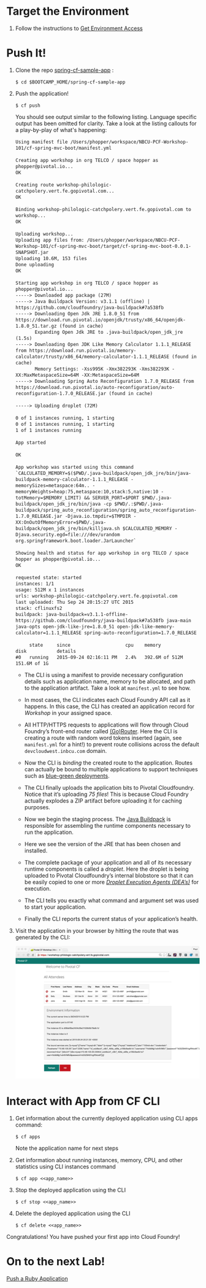 Target the Environment
======================

1.  Follow the instructions to [Get Environment Access](/concepts/pcf-101-workshop-setup)

Push It!
========

1.  Clone the repo  [spring-cf-sample-app](https://github.com/Pivotal-Field-Engineering/spring-cf-sample-app.git) :

        $ cd $BOOTCAMP_HOME/spring-cf-sample-app

2.  Push the application!

        $ cf push

    You should see output similar to the following listing. Language specific output has been omitted for clarity. Take a look at the listing callouts for a play-by-play of what's happening:

        Using manifest file /Users/phopper/workspace/NBCU-PCF-Workshop-101/cf-spring-mvc-boot/manifest.yml

        Creating app workshop in org TELCO / space hopper as phopper@pivotal.io...
        OK

        Creating route workshop-philologic-catchpolery.vert.fe.gopivotal.com...
        OK

        Binding workshop-philologic-catchpolery.vert.fe.gopivotal.com to workshop...
        OK

        Uploading workshop...
        Uploading app files from: /Users/phopper/workspace/NBCU-PCF-Workshop-101/cf-spring-mvc-boot/target/cf-spring-mvc-boot-0.0.1-SNAPSHOT.jar
        Uploading 10.6M, 153 files
        Done uploading
        OK

        Starting app workshop in org TELCO / space hopper as phopper@pivotal.io...
        -----> Downloaded app package (27M)
        -----> Java Buildpack Version: v3.1.1 (offline) | https://github.com/cloudfoundry/java-buildpack#7a538fb
        -----> Downloading Open Jdk JRE 1.8.0_51 from https://download.run.pivotal.io/openjdk/trusty/x86_64/openjdk-1.8.0_51.tar.gz (found in cache)
               Expanding Open Jdk JRE to .java-buildpack/open_jdk_jre (1.5s)
        -----> Downloading Open JDK Like Memory Calculator 1.1.1_RELEASE from https://download.run.pivotal.io/memory-calculator/trusty/x86_64/memory-calculator-1.1.1_RELEASE (found in cache)
               Memory Settings: -Xss995K -Xmx382293K -Xms382293K -XX:MaxMetaspaceSize=64M -XX:MetaspaceSize=64M
        -----> Downloading Spring Auto Reconfiguration 1.7.0_RELEASE from https://download.run.pivotal.io/auto-reconfiguration/auto-reconfiguration-1.7.0_RELEASE.jar (found in cache)

        -----> Uploading droplet (72M)

        0 of 1 instances running, 1 starting
        0 of 1 instances running, 1 starting
        1 of 1 instances running

        App started

        OK

        App workshop was started using this command `CALCULATED_MEMORY=$($PWD/.java-buildpack/open_jdk_jre/bin/java-buildpack-memory-calculator-1.1.1_RELEASE -memorySizes=metaspace:64m.. -memoryWeights=heap:75,metaspace:10,stack:5,native:10 -totMemory=$MEMORY_LIMIT) && SERVER_PORT=$PORT $PWD/.java-buildpack/open_jdk_jre/bin/java -cp $PWD/.:$PWD/.java-buildpack/spring_auto_reconfiguration/spring_auto_reconfiguration-1.7.0_RELEASE.jar -Djava.io.tmpdir=$TMPDIR -XX:OnOutOfMemoryError=$PWD/.java-buildpack/open_jdk_jre/bin/killjava.sh $CALCULATED_MEMORY -Djava.security.egd=file:///dev/urandom org.springframework.boot.loader.JarLauncher`

        Showing health and status for app workshop in org TELCO / space hopper as phopper@pivotal.io...
        OK

        requested state: started
        instances: 1/1
        usage: 512M x 1 instances
        urls: workshop-philologic-catchpolery.vert.fe.gopivotal.com
        last uploaded: Thu Sep 24 20:15:27 UTC 2015
        stack: cflinuxfs2
        buildpack: java-buildpack=v3.1.1-offline-https://github.com/cloudfoundry/java-buildpack#7a538fb java-main java-opts open-jdk-like-jre=1.8.0_51 open-jdk-like-memory-calculator=1.1.1_RELEASE spring-auto-reconfiguration=1.7.0_RELEASE

             state     since                    cpu    memory           disk           details
        #0   running   2015-09-24 02:16:11 PM   2.4%   392.6M of 512M   151.6M of 1G

    -   The CLI is using a manifest to provide necessary configuration
        details such as application name, memory to be allocated, and
        path to the application artifact. Take a look at `manifest.yml`
        to see how.

    -   In most cases, the CLI indicates each Cloud Foundry API call as
        it happens. In this case, the CLI has created an application
        record for *Workshop* in your assigned space.

    -   All HTTP/HTTPS requests to applications will flow through Cloud
        Foundry’s front-end router called
        [(Go)Router](http://docs.cloudfoundry.org/concepts/architecture/router.html).
        Here the CLI is creating a route with random word tokens
        inserted (again, see `manifest.yml` for a hint!) to prevent
        route collisions across the default `devcloudwest.inbcu.com`
        domain.

    -   Now the CLI is *binding* the created route to the application.
        Routes can actually be bound to multiple applications to support
        techniques such as [blue-green
        deployments](http://www.mattstine.com/2013/07/10/blue-green-deployments-on-cloudfoundry).

    -   The CLI finally uploads the application bits to Pivotal
        Cloudfoundry. Notice that it’s uploading *75 files*! This is
        because Cloud Foundry actually explodes a ZIP artifact before
        uploading it for caching purposes.

    -   Now we begin the staging process. The [Java
        Buildpack](https://github.com/cloudfoundry/java-buildpack) is
        responsible for assembling the runtime components necessary to
        run the application.

    -   Here we see the version of the JRE that has been chosen and
        installed.

    -   The complete package of your application and all of its
        necessary runtime components is called a *droplet*. Here the
        droplet is being uploaded to Pivotal Cloudfoundry’s internal
        blobstore so that it can be easily copied to one or more
        *[Droplet Execution Agents
        (DEA’s)](http://docs.cloudfoundry.org/concepts/architecture/execution-agent.html)*
        for execution.

    -   The CLI tells you exactly what command and argument set was used
        to start your application.

    -   Finally the CLI reports the current status of your application’s
        health.

3.  Visit the application in your browser by hitting the route that was
    generated by the CLI:

    ![](lab-java.png)

Interact with App from CF CLI
=============================

1.  Get information about the currently deployed application using CLI
    apps command:

        $ cf apps

    Note the application name for next steps

2.  Get information about running instances, memory, CPU, and other
    statistics using CLI instances command

        $ cf app <<app_name>>

3.  Stop the deployed application using the CLI

        $ cf stop <<app_name>>

4.  Delete the deployed application using the CLI

        $ cf delete <<app_name>>

Congratulations! You have pushed your first app into Cloud Foundry!

On to the next Lab!
===================

[Push a Ruby Application](/demos/lab-ruby)
